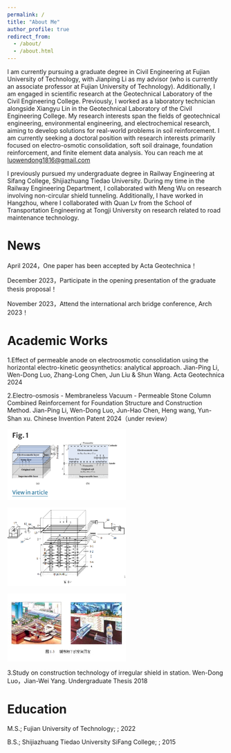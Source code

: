 ```yaml
---
permalink: /
title: "About Me"
author_profile: true
redirect_from: 
  - /about/
  - /about.html
---
```


I am currently pursuing a graduate degree in Civil Engineering at Fujian University of Technology, with Jianping Li as my advisor (who is currently an associate professor at Fujian University of Technology). Additionally, I am engaged in scientific research at the Geotechnical Laboratory of the Civil Engineering College. Previously, I worked as a laboratory technician alongside Xiangyu Lin in the Geotechnical Laboratory of the Civil Engineering College. My research interests span the fields of geotechnical engineering, environmental engineering, and electrochemical research, aiming to develop solutions for real-world problems in soil reinforcement. I am currently seeking a doctoral position with research interests primarily focused on electro-osmotic consolidation, soft soil drainage, foundation reinforcement, and finite element data analysis. You can reach me at luowendong1816@gmail.com

I previously pursued my undergraduate degree in Railway Engineering at Sifang College, Shijiazhuang Tiedao University. During my time in the Railway Engineering Department, I collaborated with Meng Wu on research involving non-circular shield tunneling. Additionally, I have worked in Hangzhou, where I collaborated with Quan Lv from the School of Transportation Engineering at Tongji University on research related to road maintenance technology.


News
======
April 2024，One paper has been accepted by Acta Geotechnica！

December 2023，Participate in the opening presentation of the graduate thesis proposal！

November 2023，Attend the international arch bridge conference, Arch 2023！


Academic Works
======




1.Effect of permeable anode on electroosmotic consolidation using the horizontal electro-kinetic geosynthetics: analytical approach. 
Jian-Ping Li, Wen-Dong Luo, Zhang-Long Chen, Jun Liu & Shun Wang. 
Acta Geotechnica 2024



2.Electro-osmosis - Membraneless Vacuum - Permeable Stone Column Combined Reinforcement for Foundation Structure and Construction Method. 
Jian-Ping Li, Wen-Dong Luo, Jun-Hao Chen, Heng wang, Yun-Shan xu. 
Chinese Invention Patent 2024（under review）

![image](https://raw.githubusercontent.com/WendongLuo/My-Web-Sites/master/images/work1.png)

![image](https://raw.githubusercontent.com/WendongLuo/My-Web-Sites/master/images/work2.png)

![images](https://raw.githubusercontent.com/WendongLuo/My-Web-Sites/master/images/work3.png)




3.Study on construction technology of irregular shield in station. 
Wen-Dong Luo，Jian-Wei Yang. 
Undergraduate Thesis 2018




                            

Education
======
M.S.; Fujian University of Technology; ; 2022

B.S.; Shijiazhuang Tiedao University SiFang College; ; 2015


